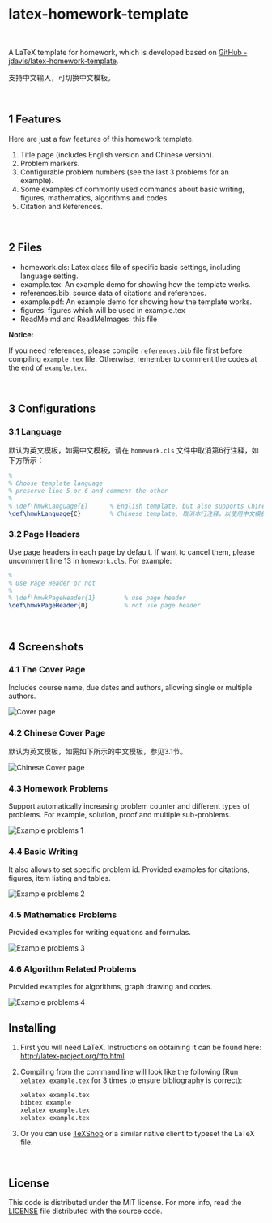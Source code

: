 latex-homework-template
=======================

<br/>

A LaTeX template for homework, which is developed based on [GitHub - jdavis/latex-homework-template](https://github.com/jdavis/latex-homework-template).

支持中文输入，可切换中文模板。

<br/>

## 1 Features

Here are just a few features of this homework template.

1. Title page (includes English version and Chinese version).
2. Problem markers.
3. Configurable problem numbers (see the last 3 problems for an example).
4. Some examples of commonly used commands about basic writing, figures, mathematics, algorithms and codes.
5. Citation and References.

<br/>

## 2 Files

- homework.cls: Latex class file of specific basic settings, including language setting.
- example.tex: An example demo for showing how the template works.
- references.bib: source data of citations and references.
- example.pdf: An example demo for showing how the template works.
- figures: figures which will be used in example.tex
- ReadMe.md and ReadMeImages: this file

**Notice:** 

If you need references, please compile `references.bib` file first before compiling `example.tex` file. Otherwise, remember to comment the codes at the end of `example.tex`.

<br/>

## 3 Configurations

### 3.1 Language

默认为英文模板，如需中文模板，请在 `homework.cls` 文件中取消第6行注释，如下方所示：

```tex
%
% Choose template language
% preserve line 5 or 6 and comment the other
%
% \def\hmwkLanguage{E}  	% English template, but also supports Chinese in document body
\def\hmwkLanguage{C}  		% Chinese template, 取消本行注释，以使用中文模板（首页、页眉等）
```

### 3.2 Page Headers

Use page headers in each page by default. If want to cancel them, please uncomment line 13 in `homework.cls`. For example:

```tex
%
% Use Page Header or not
%
% \def\hmwkPageHeader{1}     	% use page header
\def\hmwkPageHeader{0}        	% not use page header
```

<br/>

## 4 Screenshots

### 4.1 The Cover Page

Includes course name, due dates and authors, allowing single or multiple authors.

![Cover page](/ReadMeImages/1.jpg)

### 4.2 Chinese Cover Page

默认为英文模板，如需如下所示的中文模板，参见3.1节。

![Chinese Cover page](/ReadMeImages/1.1.jpg)



### 4.3 Homework Problems

Support automatically increasing problem counter and different types of problems. For example, solution, proof and multiple sub-problems.

![Example problems 1](/ReadMeImages/2.jpg)

### 4.4 Basic Writing

It also allows to set specific problem id. Provided examples for citations, figures, item listing and tables.

![Example problems 2](/ReadMeImages/3.jpg)

### 4.5 Mathematics Problems

Provided examples for writing equations and formulas.

![Example problems 3](/ReadMeImages/4.jpg)

### 4.6 Algorithm Related Problems

Provided examples for algorithms, graph drawing and codes.

![Example problems 4](/ReadMeImages/5.jpg)



## Installing

1. First you will need LaTeX. Instructions on obtaining it can be found here: http://latex-project.org/ftp.html
2. Compiling from the command line will look like the following (Run `xelatex example.tex` for 3 times to ensure bibliography is correct):

   ```bash
   xelatex example.tex
   bibtex example
   xelatex example.tex
   xelatex example.tex
   ```
3. Or you can use [TeXShop][texshop] or a similar native client to typeset the LaTeX file.

<br/>

## License

This code is distributed under the MIT license. For more info, read the [LICENSE](/LICENSE) file distributed with the source code.

[texshop]: http://pages.uoregon.edu/koch/texshop/
[credit]: http://www.latextemplates.com/template/programming-coding-assignment
